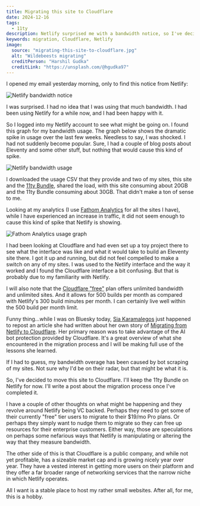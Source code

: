 ```yaml
---
title: Migrating this site to Cloudflare
date: 2024-12-16
tags:
  - 11ty
description: Netlify surprised me with a bandwidth notice, so I've decided to move this site to Cloudflare.
keywords: migration, Cloudflare, Netlify
image:
  source: "migrating-this-site-to-cloudflare.jpg"
  alt: "Wildebeests migrating"
  creditPerson: "Harshil Gudka"
  creditLink: "https://unsplash.com/@hgudka97"
---
```


I opened my email yesterday morning, only to find this notice from Netlify:

![Netlify bandwidth notice](/assets/img/netlify-bandwidth-notice.png)

I was surprised. I had no idea that I was using that much bandwidth. I had been using Netlify for a while now, and I had been happy with it.

So I logged into my Netlify account to see what might be going on. I found this graph for my bandwidth usage. The graph below shows the dramatic spike in usage over the last few weeks. Needless to say, I was shocked. I had not suddenly become popular. Sure, I had a couple of blog posts about Eleventy and some other stuff, but nothing that would cause this kind of spike.

![Netlify bandwidth usage](/assets/img/netlify-bandwidth-graph.png)

I downloaded the usage CSV that they provide and two of my sites, this site and the [11ty Bundle](https://11tybundle.dev), shared the load, with this site consuming about 20GB and the 11ty Bundle consuming about 30GB. That didn't make a ton of sense to me.

Looking at my analytics (I use [Fathom Analytics](https://usefathom.com/) for all the sites I have), while I have experienced an increase in traffic, it did not seem enough to cause this kind of spike that Netlify is showing.

![Fathom Analytics usage graph](/assets/img/fathom-analytics-12-15.png)

I had been looking at Cloudflare and had even set up a toy project there to see what the interface was like and what it would take to build an Eleventy site there. I got it up and running, but did not feel compelled to make a switch on any of my sites. I was used to the Netlify interface and the way it worked and I found the Cloudflare interface a bit confusing. But that is probably due to my familiarity with Netlify.

I will also note that the [Cloudflare "free"](https://www.cloudflare.com/plans/developer-platform/#overview) plan offers unlimited bandwidth and unlimited sites. And it allows for 500 builds per month as compared with Netlify's 300 build minutes per month. I can certainly live well within the 500 build per month limit.

Funny thing...while I was on Bluesky today, [Sia Karamalegos](https://sia.codes/) just happened to repost an article she had written about her own story of [Migrating from Netlify to Cloudflare](https://sia.codes/posts/migrating-netlify-to-cloudflare/). Her primary reason was to take advantage of the AI bot protection provided by Cloudflare. It's a great overview of what she encountered in the migration process and I will be making full use of the lessons she learned.

If I had to guess, my bandwidth overage has been caused by bot scraping of my sites. Not sure why I'd be on their radar, but that might be what it is.

So, I've decided to move this site to Cloudflare. I'll keep the 11ty Bundle on Netlify for now. I'll write a post about the migration process once I've completed it.

I have a couple of other thoughts on what might be happening and they revolve around Netlify being VC backed. Perhaps they need to get some of their currently "free" tier users to migrate to their $19/mo Pro plans. Or perhaps they simply want to nudge them to migrate so they can free up resources for their enterprise customers. Either way, those are speculations on perhaps some nefarious ways that Netlify is manipulating or altering the way that they measure bandwidth.

The other side of this is that Cloudflare is a public company, and while not yet profitable, has a sizeable market cap and is growing nicely year over year. They have a vested interest in getting more users on their platform and they offer a far broader range of networking services that the narrow niche in which Netlify operates.

All I want is a stable place to host my rather small websites. After all, for me, this is a hobby.
